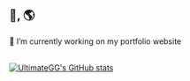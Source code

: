 ## 👋, 🌎
🔭 I’m currently working on my portfolio website
<br><br>

[![UltimateGG's GitHub stats](https://github-readme-stats.vercel.app/api/top-langs?username=UltimateGG&layout=donut&theme=midnight-purple)](https://github.com/UltimateGG)

<!--
**UltimateGG/UltimateGG** is a ✨ _special_ ✨ repository because its `README.md` (this file) appears on your GitHub profile.

Here are some ideas to get you started:

- 🔭 I’m currently working on ...
- 🌱 I’m currently learning ...
- 👯 I’m looking to collaborate on ...
- 🤔 I’m looking for help with ...
- 💬 Ask me about ...
- 📫 How to reach me: ...
- 😄 Pronouns: ...
- ⚡ Fun fact: ...
-->
